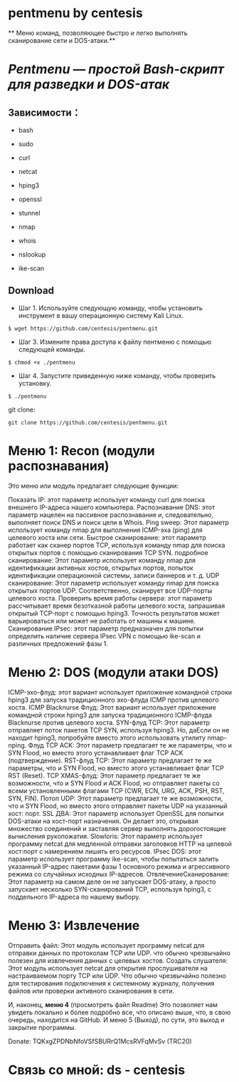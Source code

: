 # pentmenu by centesis

**
Меню команд, позволяющее быстро и легко выполнять сканирование сети и DOS-атаки.**


# _Pentmenu — простой Bash-скрипт для разведки и DOS-атак_

## Зависимости：

* bash

* sudo

* curl

* netcat

* hping3

* openssl

* stunnel

* nmap

* whois

* nslookup

* ike-scan

## Download



- Шаг 1. Используйте следующую команду, чтобы установить инструмент в вашу операционную систему Kali Linux.
```
$ wget https://github.com/centesis/pentmenu.git
```

- Шаг 3. Измените права доступа к файлу пентменю с помощью следующей команды.

```
$ chmod +x ./pentmenu
```

- Шаг 4. Запустите приведенную ниже команду, чтобы проверить установку.

```
$ ./pentmenu
```


git clone:

```
git clone https://github.com/centesis/pentmenu.git
```



# **Меню 1: Recon (модули распознавания)**

Это меню или модуль предлагает следующие функции:

Показать IP: этот параметр использует команду curl для поиска внешнего IP-адреса нашего компьютера.
Распознавание DNS: этот параметр нацелен на пассивное распознавание и, следовательно, выполняет поиск DNS и поиск цели в Whois.
Ping sweep: Этот параметр использует команду nmap для выполнения ICMP-эха (ping) для целевого хоста или сети.
Быстрое сканирование: этот параметр работает как сканер портов TCP, используя команду nmap для поиска открытых портов с помощью сканирования TCP SYN.
подробное сканирование: Этот параметр использует команду nmap для идентификации активных хостов, открытых портов, попыток идентификации операционной системы, записи баннеров и т. д.
UDP сканирование: Этот параметр использует команду nmap для поиска открытых портов UDP. Соответственно, сканирует все UDP-порты целевого хоста.
Проверить время работы сервера: этот параметр рассчитывает время безотказной работы целевого хоста, запрашивая открытый TCP-порт с помощью hping3. Точность результатов может варьироваться или может не работать от машины к машине.
Сканирование IPsec: этот параметр предназначен для попытки определить наличие сервера IPsec VPN с помощью ike-scan и различных предложений фазы 1.

# **Меню 2: DOS (модули атаки DOS)**

ICMP-эхо-флуд: этот вариант использует приложение командной строки hping3 для запуска традиционного эхо-флуда ICMP против целевого хоста.
ICMP Blacknurse Флуд: Этот вариант использует приложение командной строки hping3 для запуска традиционного ICMP-флуда Blacknurse против целевого хоста.
SYN-флуд TCP: Этот параметр отправляет поток пакетов TCP SYN, используя hping3. Но, даЕсли он не находит hping3, попробуйте вместо этого использовать утилиту nmap-nping.
Флуд TCP ACK: Этот параметр предлагает те же параметры, что и SYN Flood, но вместо этого устанавливает флаг TCP ACK (подтверждение).
RST-флуд TCP: Этот параметр предлагает те же параметры, что и SYN Flood, но вместо этого устанавливает флаг TCP RST (Reset).
TCP XMAS-флуд: Этот параметр предлагает те же возможности, что и SYN Flood и ACK Flood, но отправляет пакеты со всеми установленными флагами TCP (CWR, ECN, URG, ACK, PSH, RST, SYN, FIN).
Потоп UDP: Этот параметр предлагает те же возможности, что и SYN Flood, но вместо этого отправляет пакеты UDP на указанный хост: порт.
SSL ДВА: Этот параметр использует OpenSSL для попытки DOS-атаки на хост-порт назначения. Он делает это, открывая множество соединений и заставляя сервер выполнять дорогостоящие вычисления рукопожатия.
Slowloris: Этот параметр использует программу netcat для медленной отправки заголовков HTTP на целевой хост:порт с намерением лишить его ресурсов.
IPsec DOS: этот параметр использует программу ike-scan, чтобы попытаться залить указанный IP-адрес пакетами фазы 1 основного режима и агрессивного режима со случайных исходных IP-адресов.
ОтвлечениеСканирование: Этот параметр на самом деле он не запускает DOS-атаку, а просто запускает несколько SYN-сканирований TCP, используя hping3, с поддельного IP-адреса по нашему выбору.

# **Меню 3: Извлечение**

Отправить файл: Этот модуль использует программу netcat для отправки данных по протоколам TCP или UDP. что обычно чрезвычайно полезен для извлечения данных с целевых хостов.
Создать слушателя: Этот модуль использует netcat для открытия прослушивателя на настраиваемом порту TCP или UDP. Что обычно чрезвычайно полезно для тестирования подключения к системному журналу, получения файлов или проверки активного сканирования в сети.

И, наконец, **меню 4** (просмотреть файл Readme) Это позволяет нам увидеть локально и более подробно все, что описано выше, что, в свою очередь, находится на GitHub. И меню 5 (Выход), по сути, это выход и закрытие программы.

Donate: TQKxgZPDNbNfoVSfSBURrQ1McsRVFqMvSv (TRC20)

# **Связь со мной: ds - centesis**
